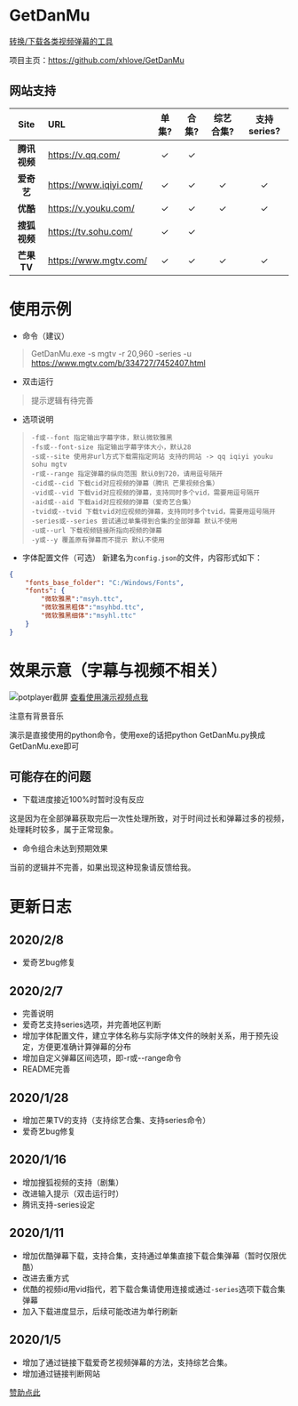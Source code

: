 # GetDanMu

[转换/下载各类视频弹幕的工具][1]

项目主页：https://github.com/xhlove/GetDanMu

## 网站支持
| Site | URL | 单集? | 合集? | 综艺合集? | 支持series? |
| :--: | :-- | :-----: | :-----: | :-----: | :-----: |
| **腾讯视频** | <https://v.qq.com/>    |✓|✓| |
| **爱奇艺** | <https://www.iqiyi.com/>    |✓|✓|✓|✓|
| **优酷** | <https://v.youku.com/>    |✓|✓|✓|✓|
| **搜狐视频** | <https://tv.sohu.com/>    |✓|✓|||
| **芒果TV** | <https://www.mgtv.com/>    |✓|✓|✓|✓|

# 使用示例
- 命令（建议）

> GetDanMu.exe -s mgtv -r 20,960 -series -u https://www.mgtv.com/b/334727/7452407.html

- 双击运行
> 提示逻辑有待完善

- 选项说明
>     -f或--font 指定输出字幕字体，默认微软雅黑
>     -fs或--font-size 指定输出字幕字体大小，默认28
>     -s或--site 使用非url方式下载需指定网站 支持的网站 -> qq iqiyi youku sohu mgtv
>     -r或--range 指定弹幕的纵向范围 默认0到720，请用逗号隔开
>     -cid或--cid 下载cid对应视频的弹幕（腾讯 芒果视频合集）
>     -vid或--vid 下载vid对应视频的弹幕，支持同时多个vid，需要用逗号隔开
>     -aid或--aid 下载aid对应视频的弹幕（爱奇艺合集）
>     -tvid或--tvid 下载tvid对应视频的弹幕，支持同时多个tvid，需要用逗号隔开
>     -series或--series 尝试通过单集得到合集的全部弹幕 默认不使用
>     -u或--url 下载视频链接所指向视频的弹幕
>     -y或--y 覆盖原有弹幕而不提示 默认不使用


- 字体配置文件（可选）
新建名为`config.json`的文件，内容形式如下：
```json
{
    "fonts_base_folder": "C:/Windows/Fonts",
    "fonts": {
        "微软雅黑":"msyh.ttc",
        "微软雅黑粗体":"msyhbd.ttc",
        "微软雅黑细体":"msyhl.ttc"
    }
}
```

# 效果示意（字幕与视频不相关）
![potplayer截屏](http://puui.qpic.cn/vshpic/0/5TLOX3WbgjudEj61IxYZ4tAuf2lFwl-ynf4S5T4sXkdjS9cd_0/0)
[查看使用演示视频点我][2]

注意有背景音乐

演示是直接使用的python命令，使用exe的话把python GetDanMu.py换成GetDanMu.exe即可

## 可能存在的问题
- 下载进度接近100%时暂时没有反应

这是因为在全部弹幕获取完后一次性处理所致，对于时间过长和弹幕过多的视频，处理耗时较多，属于正常现象。
- 命令组合未达到预期效果

当前的逻辑并不完善，如果出现这种现象请反馈给我。

# 更新日志

## 2020/2/8
- 爱奇艺bug修复

## 2020/2/7
- 完善说明
- 爱奇艺支持series选项，并完善地区判断
- 增加字体配置文件，建立字体名称与实际字体文件的映射关系，用于预先设定，方便更准确计算弹幕的分布
- 增加自定义弹幕区间选项，即-r或--range命令
- README完善

## 2020/1/28
- 增加芒果TV的支持（支持综艺合集、支持series命令）
- 爱奇艺bug修复

## 2020/1/16
- 增加搜狐视频的支持（剧集）
- 改进输入提示（双击运行时）
- 腾讯支持-series设定

## 2020/1/11
- 增加优酷弹幕下载，支持合集，支持通过单集直接下载合集弹幕（暂时仅限优酷）
- 改进去重方式
- 优酷的视频id用vid指代，若下载合集请使用连接或通过`-series`选项下载合集弹幕
- 加入下载进度显示，后续可能改进为单行刷新

## 2020/1/5

- 增加了通过链接下载爱奇艺视频弹幕的方法，支持综艺合集。
- 增加通过链接判断网站

[赞助点此][3]

  [1]: https://blog.weimo.info/archives/431/
  [2]: https://alime-customer-upload-cn-hangzhou.oss-cn-hangzhou.aliyuncs.com/customer-upload/1581073011183_8t14dpgg2bdc.mp4
  [3]: https://afdian.net/@vvtoolbox_dev